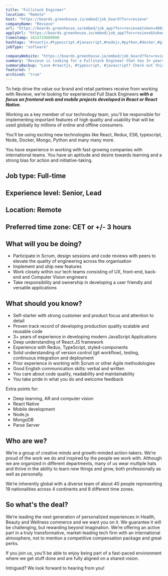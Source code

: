 ```yaml
---
title: "Fullstack Engineer"
location: "Remote"
host: "https://boards.greenhouse.io/embed/job_board?for=revieve"
companyName: "Revieve"
url: "https://boards.greenhouse.io/embed/job_app?for=revieve&token=4002367004"
applyUrl: "https://boards.greenhouse.io/embed/job_app?for=revieve&token=4002367004#app"
timestamp: 1614729600000
hashtags: "#reactjs,#typescript,#javascript,#nodejs,#python,#docker,#git,#branding,#ui/ux,#mongodb"
jobType: "software"

companyWebsite: "https://boards.greenhouse.io/embed/job_board?for=revieve"
summary: "Revieve is looking for a Fullstack Engineer that has 3+ years of experience in developing modern JavaScript Applications."
summaryBackup: "Love #reactjs, #typescript, #javascript? Check out this job post!"
featured: 7
archived: "true"
---
```


To help drive the value our brand and retail partners receive from working with Revieve, we're looking for experienced Full Stack Engineers **_with a_** **_focus on frontend web and mobile projects developed in React or React Native_**.

Working as a key member of our technology team, you'll be responsible for implementing important features of high quality and usability that will be used globally by millions of online and offline consumers.

You’ll be using exciting new technologies like React, Redux, ES6, typescript, Node, Docker, Mongo, Python and many many more.

You have experience in working with fast-growing companies with international teams. You have an aptitude and desire towards learning and a strong bias for action and initiative-taking.

## Job type: Full-time

## Experience level: Senior, Lead

## Location: Remote

## Preferred time zone: CET or +/- 3 hours

## What will you be doing?

*   Participate in Scrum, design sessions and code reviews with peers to elevate the quality of engineering across the organisation
*   Implement and ship new features
*   Work closely within our tech teams consisting of UX, front-end, back-end and Computer Vision engineers
*   Take responsibility and ownership in developing a user friendly and versatile applications

## What should you know?  

*   Self-starter with strong customer and product focus and attention to detail
*   Proven track record of developing production quality scalable and reusable code
*   3+ years of experience in developing modern JavaScript Applications 
*   Deep understanding of React.JS framework
*   Experience with Redux, TypeScript, styled-components
*   Solid understanding of version control (git workflow), testing, continuous integration and deployment
*   Prior experience in working with Scrum or other Agile methodologies 
*   Good English communication skills: verbal and written
*   You care about code quality, readability and maintainability
*   You take pride in what you do and welcome feedback

Extra points for:

*   Deep learning, AR and computer vision
*   React Native
*   Mobile development
*   Node.js
*   MongoDB
*   Parse Server

## Who are we?

We’re a group of creative minds and growth-minded action-takers. We’re proud of the work we do and inspired by the people we work with. Although we are organized in different departments, many of us wear multiple hats and thrive in the ability to learn new things and grow, both professionally as well as personally.

We’re inherently global with a diverse team of about 40 people representing 19 nationalities across 4 continents and 8 different time zones.

## So what's the deal?

We’re leading the next generation of personalized experiences in Health, Beauty and Wellness commerce and we want you on it. We guarantee it will be challenging, but rewarding beyond imagination. We’re offering an active part in a truly transformative, market-leading tech firm with an international atmosphere, not to mention a competitive compensation package and great perks.

If you join us, you'll be able to enjoy being part of a fast-paced environment where we get stuff done and are fully aligned on a shared vision.

Intrigued? We look forward to hearing from you!
